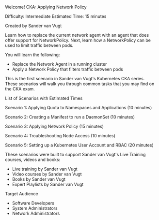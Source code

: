 Welcome!
CKA: Applying Network Policy

Difficulty: Intermediate
Estimated Time: 15 minutes

Created by Sander van Vugt

Learn how to replace the current network agent with an agent that does offer support for NetworkPolicy. Next, learn how a NetworkPolicy can be used to limit traffic between pods. 

You will learn the following:
*	Replace the Network Agent in a running cluster
*	Apply a Network Policy that filters traffic between pods

This is the first scenario in Sander van Vugt's Kubernetes CKA series. These scenarios will walk you through common tasks that you may find on the CKA exam. 

List of Scenarios with Estimated Times

Scenario 1: Applying Quota to Namespaces and Applications (10 minutes) 

Scenario 2: Creating a Manifest to run a DaemonSet (10 minutes)

Scenario 3: Applying Network Policy (15 minutes)

Scenario 4: Troubleshooting Node Access (10 minutes)

Scenario 5: Setting up a Kubernetes User Account and RBAC (20 minutes)

These scenarios were built to support Sander van Vugt's Live Training courses, videos and books:

*	Live training by Sander van Vugt
*	Video courses by Sander van Vugt
*	Books by Sander van Vugt
*	Expert Playlists by Sander van Vugt

Target Audience
*	Software Developers
*	System Administrators
*	Network Administrators
